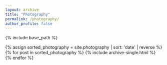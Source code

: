 ```yaml
---
layout: archive
title: "Photography"
permalink: /photography/
author_profile: false
---
```


{% include base_path %}

{% assign sorted_photography = site.photography | sort: 'date' | reverse %}
{% for post in sorted_photography %}
  {% include archive-single.html %}
{% endfor %}
